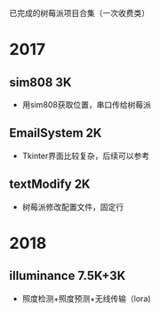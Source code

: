 已完成的树莓派项目合集（一次收费类）

# 2017

## sim808 3K
- 用sim808获取位置，串口传给树莓派

## EmailSystem 2K
- Tkinter界面比较复杂，后续可以参考

## textModify 2K
- 树莓派修改配置文件，固定行

# 2018

## illuminance  7.5K+3K
- 照度检测+照度预测+无线传输（lora)

 